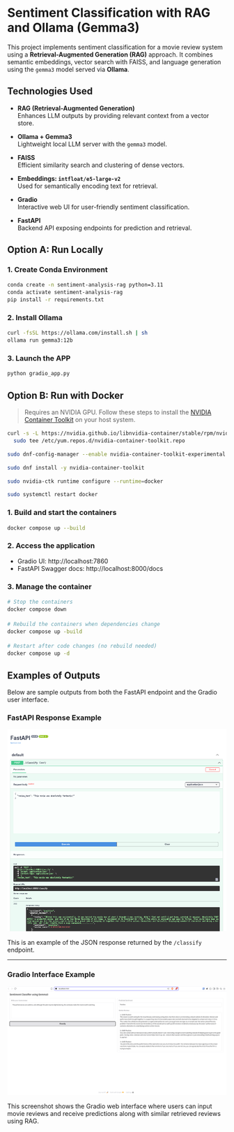 # Sentiment Classification with RAG and Ollama (Gemma3)

This project implements sentiment classification for a movie review system using 
a **Retrieval-Augmented Generation (RAG)** approach. It combines semantic embeddings, vector search with FAISS, and language generation using the `gemma3` model served via **Ollama**.


## Technologies Used

- **RAG (Retrieval-Augmented Generation)**  
  Enhances LLM outputs by providing relevant context from a vector store.

- **Ollama + Gemma3**  
  Lightweight local LLM server with the `gemma3` model.

- **FAISS**  
  Efficient similarity search and clustering of dense vectors.

- **Embeddings: `intfloat/e5-large-v2`**  
  Used for semantically encoding text for retrieval.

- **Gradio**  
  Interactive web UI for user-friendly sentiment classification.

- **FastAPI**  
  Backend API exposing endpoints for prediction and retrieval.

## Option A: Run Locally 

### 1. Create Conda Environment

```bash
conda create -n sentiment-analysis-rag python=3.11
conda activate sentiment-analysis-rag
pip install -r requirements.txt
```

### 2. Install Ollama

```bash
curl -fsSL https://ollama.com/install.sh | sh
ollama run gemma3:12b
```

### 3. Launch the APP
```bash
python gradio_app.py

```

## Option B: Run with Docker

> Requires an NVIDIA GPU. Follow these steps to install the [NVIDIA Container Toolkit](https://docs.nvidia.com/datacenter/cloud-native/container-toolkit/latest/install-guide.html)  on your host system.



```bash
curl -s -L https://nvidia.github.io/libnvidia-container/stable/rpm/nvidia-container-toolkit.repo | \
  sudo tee /etc/yum.repos.d/nvidia-container-toolkit.repo
```

```bash
sudo dnf-config-manager --enable nvidia-container-toolkit-experimental
```

```bash
sudo dnf install -y nvidia-container-toolkit
```

```bash
sudo nvidia-ctk runtime configure --runtime=docker
```

```bash
sudo systemctl restart docker
```


### 1. Build and start the containers

```bash
docker compose up --build
```

### 2. Access the application
- Gradio UI: http://localhost:7860
- FastAPI Swagger docs: http://localhost:8000/docs

### 3. Manage the container
```bash
# Stop the containers
docker compose down  

# Rebuild the containers when dependencies change
docker compose up -build

# Restart after code changes (no rebuild needed)
docker compose up -d
```

## Examples of Outputs

Below are sample outputs from both the FastAPI endpoint and the Gradio user interface.

### FastAPI Response Example

![FastAPI Output](assets/fastapi.png)

This is an example of the JSON response returned by the `/classify` endpoint.

---

### Gradio Interface Example

![Gradio UI](assets/gradio_app.png)

This screenshot shows the Gradio web interface where users can input movie reviews and receive predictions along with similar retrieved reviews using RAG.